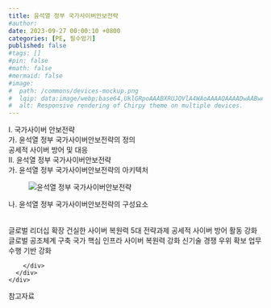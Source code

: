 ```yaml
---
title: 윤석열 정부 국가사이버안보전략
#author: 
date: 2023-09-27 00:00:10 +0800
categories: [PE, 필수암기]
published: false
#tags: []
#pin: false
#math: false
#mermaid: false
#image:
#  path: /commons/devices-mockup.png
#  lqip: data:image/webp;base64,UklGRpoAAABXRUJQVlA4WAoAAAAQAAAADwAABwAAQUxQSDIAAAARL0AmbZurmr57yyIiqE8oiG0bejIYEQTgqiDA9vqnsUSI6H+oAERp2HZ65qP/VIAWAFZQOCBCAAAA8AEAnQEqEAAIAAVAfCWkAALp8sF8rgRgAP7o9FDvMCkMde9PK7euH5M1m6VWoDXf2FkP3BqV0ZYbO6NA/VFIAAAA
#  alt: Responsive rendering of Chirpy theme on multiple devices.
---
```


<div class="post-wrap">
  <div class="para">
    <div class="para-title">
      I. 국가사이버 안보전략
    </div>
    <div class="para-cntnt">
      <div class="para">
        <div class="para-title">
          가. 윤석열 정부 국가사이버안보전략의 정의
        </div>
        <div class="para-cntnt">
            공세적 사이버 방어 및 대응
        </div>
      </div>
    </div>
  </div>
  
  <div class="para">
    <div class="para-title">
      II. 윤석열 정부 국가사이버안보전략
    </div>
    <div class="para-cntnt">
      <div class="para">
        <div class="para-title">
          가. 윤석열 정부 국가사이버안보전략의 아키텍처
        </div>
        <div class="para-cntnt">
          <figure class="post-figure">
            <img src="/assets/img/posts/윤석열-정부-국가사이버안보전략.png" alt="윤석열 정부 국가사이버안보전략">
<!--            <figcaption>Source: Unveiling the Metaverse: Exploring Emerging Trends, Multifaceted Perspectives, and Future Challenges</figcaption>-->
          </figure>
        </div>
      </div>
      <div class="para">
        <div class="para-title">
          나. 윤석열 정부 국가사이버안보전략의 구성요소
        </div>
        <div class="para-cntnt">
          <table class="post-table">
          </table>
            글로벌 리더십 확장
  건실한 사이버 복원력
5대 전략과제
  공세적 사이버 방어 활동 강화
  글로벌 공조체계 구축
  국가 핵심 인프라 사이버 복원력 강화
  신기술 경쟁 우위 확보
  업무 수행 기반 강화

        </div>
      </div>
    </div>
  </div>

  <div class="refr-wrap">
    <div class="refr-title">
        참고자료
    </div>
    <ol class="refr-list">
    <!--    <li>(나현식, 최대선) <a target="_blank" href="https://scienceon.kisti.re.kr/commons/util/originalView.do?cn=JAKO202225948430499&oCn=JAKO202225948430499&dbt=JAKO&journal=NJOU00291864">메타버스 보안 위협 요소 및 대응 방안 검토</a></li>-->
    <!--    <li>(M. Uddin, S. Manickam, H. Ullah, M. Obaidat and A. Dandoush) <a target="_blank" href="https://ieeexplore.ieee.org/abstract/document/10138386">Unveiling the Metaverse: Exploring Emerging Trends, Multifaceted Perspectives, and Future Challenges</a></li>-->
    </ol>
  </div>
</div>
